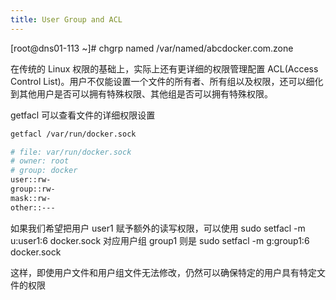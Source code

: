 ```yaml
---
title: User Group and ACL
---
```

   [root@dns01-113 ~]# chgrp named /var/named/abcdocker.com.zone 


在传统的 Linux 权限的基础上，实际上还有更详细的权限管理配置 ACL(Access Control List)。用户不仅能设置一个文件的所有者、所有组以及权限，还可以细化到其他用户是否可以拥有特殊权限、其他组是否可以拥有特殊权限。

getfacl 可以查看文件的详细权限设置
```bash
getfacl /var/run/docker.sock

# file: var/run/docker.sock
# owner: root
# group: docker
user::rw-
group::rw-
mask::rw-
other::---
```

如果我们希望把用户 user1 赋予额外的读写权限，可以使用 sudo setfacl -m u:user1:6 docker.sock
对应用户组 group1 则是 sudo setfacl -m g:group1:6 docker.sock


这样，即使用户文件和用户组文件无法修改，仍然可以确保特定的用户具有特定文件的权限

